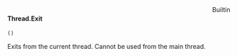 <div style="float:right"><span class="builtin">Builtin</span></div>

#### Thread.Exit

``` suneido
()
```

Exits from the current thread. Cannot be used from the main thread.